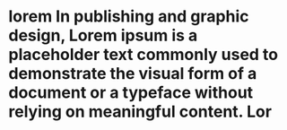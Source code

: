 # lorem In publishing and graphic design, Lorem ipsum is a placeholder text commonly used to demonstrate the visual form of a document or a typeface without relying on meaningful content. Lor
